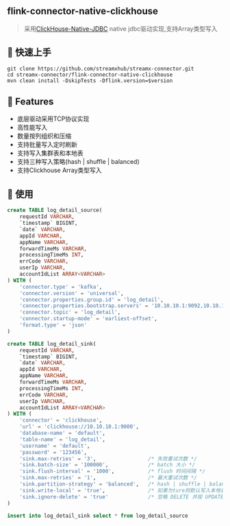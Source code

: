 ## flink-connector-native-clickhouse

> 采用[ClickHouse-Native-JDBC](https://github.com/housepower/ClickHouse-Native-JDBC) native jdbc驱动实现,支持Array类型写入

## 🚀 快速上手
```shell
git clone https://github.com/streamxhub/streamx-connector.git
cd streamx-connector/flink-connector-native-clickhouse
mvn clean install -DskipTests -Dflink.version=$version
```

## 🎉 Features
* 底层驱动采用TCP协议实现
* 高性能写入
* 数量按列组织和压缩  
* 支持批量写入定时刷新
* 支持写入集群表和本地表
* 支持三种写入策略(hash | shuffle | balanced)
* 支持Clickhouse Array类型写入

## 👻 使用

```sql
create TABLE log_detail_source(
    requestId VARCHAR,
    `timestamp` BIGINT,
    `date` VARCHAR,
    appId VARCHAR,
    appName VARCHAR,
    forwardTimeMs VARCHAR,
    processingTimeMs INT,
    errCode VARCHAR,
    userIp VARCHAR,
    accountIdList ARRAY<VARCHAR>
) WITH (
    'connector.type' = 'kafka',
    'connector.version' = 'universal',
    'connector.properties.group.id' = 'log_detail',
    'connector.properties.bootstrap.servers' = '10.10.10.1:9092,10.10.10.2:9092,10.10.10.2:9092',
    'connector.topic' = 'log_detail',
    'connector.startup-mode' = 'earliest-offset',
    'format.type' = 'json'
)

create TABLE log_detail_sink(
    requestId VARCHAR,
    `timestamp` BIGINT,
    `date` VARCHAR,
    appId VARCHAR,
    appName VARCHAR,
    forwardTimeMs VARCHAR,
    processingTimeMs INT,
    errCode VARCHAR,
    userIp VARCHAR,
    accountIdList ARRAY<VARCHAR>
) WITH (      
    'connector' = 'clickhouse',
    'url' = 'clickhouse://10.10.10.1:9000',
    'database-name' = 'default',
    'table-name' = 'log_detail',
    'username' = 'default',
    'password' = '123456',
    'sink.max-retries' = '3',                 /* 失败重试次数 */
    'sink.batch-size' = '100000',             /* batch 大小 */
    'sink.flush-interval' = '1000',           /* flush 时间间隔 */
    'sink.max-retries' = '1',                 /* 最大重试次数 */
    'sink.partition-strategy' = 'balanced',   /* hash | shuffle | balanced */
    'sink.write-local' = 'true',              /* 如果为ture则默认写入本地表,否则写入集群表*/
    'sink.ignore-delete' = 'true'             /* 忽略 DELETE 并视 UPDATE 为 INSERT */
)

insert into log_detail_sink select * from log_detail_source

```

